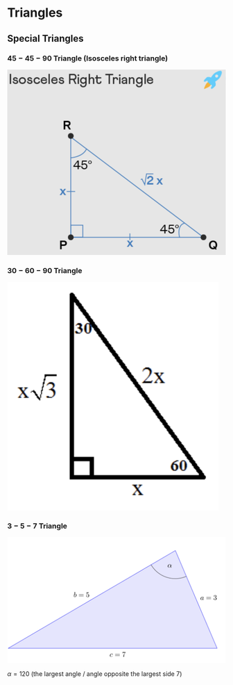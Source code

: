 # Triangles

## Special Triangles

### $45-45-90$ Triangle (Isosceles right triangle)

![Image](images/45-45-90.png)

### $30-60-90$ Triangle

![Image](images/30-60-90.png)

### $3-5-7$ Triangle

![Image](images/3-5-7.png)

$\alpha = 120$ (the largest angle / angle opposite the largest side $7$)
